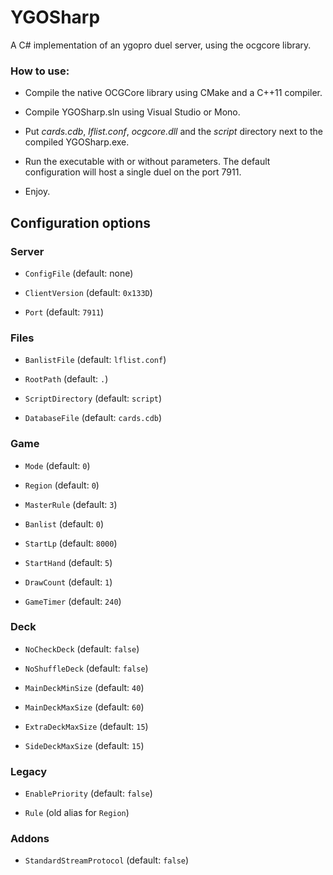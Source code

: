 # YGOSharp

A C# implementation of an ygopro duel server, using the ocgcore library.

### How to use:

* Compile the native OCGCore library using CMake and a C++11 compiler.

* Compile YGOSharp.sln using Visual Studio or Mono.

* Put _cards.cdb_, _lflist.conf_, _ocgcore.dll_ and the _script_ directory next to the compiled YGOSharp.exe.

* Run the executable with or without parameters. The default configuration will host a single duel on the port 7911.

* Enjoy.

## Configuration options

### Server

* `ConfigFile` (default: none)

* `ClientVersion` (default: `0x133D`)

* `Port` (default: `7911`)

### Files

* `BanlistFile` (default: `lflist.conf`)

* `RootPath` (default: `.`)

* `ScriptDirectory` (default: `script`)

* `DatabaseFile` (default: `cards.cdb`)

### Game

* `Mode` (default: `0`)

* `Region` (default: `0`)

* `MasterRule` (default: `3`)

* `Banlist` (default: `0`)

* `StartLp` (default: `8000`)

* `StartHand` (default: `5`)

* `DrawCount` (default: `1`)

* `GameTimer` (default: `240`)

### Deck

* `NoCheckDeck` (default: `false`)

* `NoShuffleDeck` (default: `false`)

* `MainDeckMinSize` (default: `40`)

* `MainDeckMaxSize` (default: `60`)

* `ExtraDeckMaxSize` (default: `15`)

* `SideDeckMaxSize` (default: `15`)

### Legacy

* `EnablePriority` (default: `false`)

* `Rule` (old alias for `Region`)

### Addons

* `StandardStreamProtocol`  (default: `false`)

